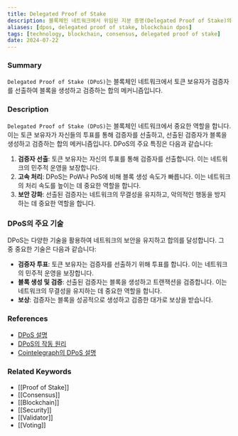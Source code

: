 ```yaml
---
title: Delegated Proof of Stake
description: 블록체인 네트워크에서 위임된 지분 증명(Delegated Proof of Stake)의 개념, 역할, 및 중요성을 다룹니다.
aliases: [dpos, delegated proof of stake, blockchain dpos]
tags: [technology, blockchain, consensus, delegated proof of stake]
date: 2024-07-22
---
```

### Summary

`Delegated Proof of Stake (DPoS)`는 블록체인 네트워크에서 토큰 보유자가 검증자를 선출하여 블록을 생성하고 검증하는 합의 메커니즘입니다.

### Description

`Delegated Proof of Stake (DPoS)`는 블록체인 네트워크에서 중요한 역할을 합니다. 이는 토큰 보유자가 자신들의 투표를 통해 검증자를 선출하고, 선출된 검증자가 블록을 생성하고 검증하는 합의 메커니즘입니다. DPoS의 주요 특징은 다음과 같습니다:

1. **검증자 선출**: 토큰 보유자는 자신의 투표를 통해 검증자를 선출합니다. 이는 네트워크의 민주적 운영을 보장합니다.
2. **고속 처리**: DPoS는 PoW나 PoS에 비해 블록 생성 속도가 빠릅니다. 이는 네트워크의 처리 속도를 높이는 데 중요한 역할을 합니다.
3. **보안 강화**: 선출된 검증자는 네트워크의 무결성을 유지하고, 악의적인 행동을 방지하는 데 중요한 역할을 합니다.

### DPoS의 주요 기술

DPoS는 다양한 기술을 활용하여 네트워크의 보안을 유지하고 합의를 달성합니다. 그 중 중요한 기술은 다음과 같습니다:

- **검증자 투표**: 토큰 보유자는 검증자를 선출하기 위해 투표를 합니다. 이는 네트워크의 민주적 운영을 보장합니다.
- **블록 생성 및 검증**: 선출된 검증자는 블록을 생성하고 트랜잭션을 검증합니다. 이는 네트워크의 무결성을 유지하는 데 중요한 역할을 합니다.
- **보상**: 검증자는 블록을 성공적으로 생성하고 검증한 대가로 보상을 받습니다.

### References

- [DPoS 설명](https://en.wikipedia.org/wiki/Delegated-Proof-of-Stake)
- [DPoS의 작동 원리](https://ethereum.org/en/glossary/#delegated-proof-of-stake)
- [Cointelegraph의 DPoS 설명](https://cointelegraph.com/delegated-proof-of-stake)

### Related Keywords

- [[Proof of Stake]]
- [[Consensus]]
- [[Blockchain]]
- [[Security]]
- [[Validator]]
- [[Voting]]
